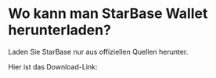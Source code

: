 # Wo kann man StarBase Wallet herunterladen?

Laden Sie StarBase nur aus offiziellen Quellen herunter.

Hier ist das Download-Link:
